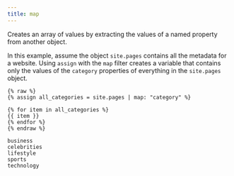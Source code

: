 ```yaml
---
title: map
---
```


Creates an array of values by extracting the values of a named property from another object.

In this example, assume the object `site.pages` contains all the metadata for a website. Using `assign` with the `map` filter creates a variable that contains only the values of the `category` properties of everything in the `site.pages` object.

```liquid
{% raw %}
{% assign all_categories = site.pages | map: "category" %}

{% for item in all_categories %}
{{ item }}
{% endfor %}
{% endraw %}
```

```text
business
celebrities
lifestyle
sports
technology
```
